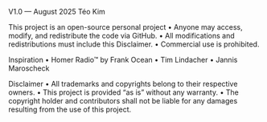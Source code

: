 V1.0 — August 2025
Téo Kim

This project is an open-source personal project
	•	Anyone may access, modify, and redistribute the code via GitHub.
	•	All modifications and redistributions must include this Disclaimer.
	•	Commercial use is prohibited.


Inspiration
	•	Homer Radio™ by Frank Ocean
	•	Tim Lindacher
	•	Jannis Maroscheck


Disclaimer
	•	All trademarks and copyrights belong to their respective owners.
	•	This project is provided “as is” without any warranty.
	•	The copyright holder and contributors
shall not be liable for any damages resulting from the use of this project.
